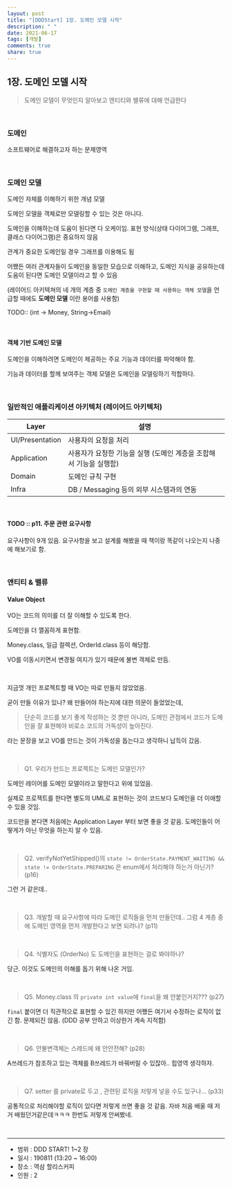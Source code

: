 ```yaml
---
layout: post
title: "[DDDStart] 1장. 도메인 모델 시작"
description: " "
date: 2021-06-17
tags: [개발]
comments: true
share: true
---
```



## 1장. 도메인 모델 시작

> 도메인 모델이 무엇인지 알아보고 엔티티와 밸류에 대해 언급한다

&nbsp;

### 도메인

소프트웨어로 해결하고자 하는 문제영역

&nbsp;

### 도메인 모델

도메인 자체를 이해하기 위한 개념 모델

도메인 모델을 객체로만 모델링할 수 있는 것은 아니다.
 
도메인을 이해하는데 도움이 된다면 다 오케이임. 표현 방식(상태 다이어그램, 그래프, 클래스 다이어그램)은 중요하지 않음

관계가 중요한 도메인일 경우 그래프를 이용해도 됨

어쨌든 여러 관계자들이 도메인을 동일한 모습으로 이해하고, 도메인 지식을 공유하는데 도움이 된다면 도메인 모델이라고 할 수 있음

(레이어드 아키텍쳐의 네 개의 계층 중 `도메인 계층을 구현할 때 사용하는 객체 모델`을 언급할 때에도 **도메인 모델** 이란 용어를 사용함)

TODO:: (int -> Money, String->Email)

&nbsp;

#### 객체 기반 도메인 모델

도메인을 이해하려면 도메인이 제공하는 주요 기능과 데이터를 파악해야 함.

기능과 데이터를 할께 보여주는 객체 모델은 도메인을 모델링하기 적합하다.

&nbsp;

### 일반적인 애플리케이션 아키텍처 (레이어드 아키텍처)

|Layer|설명|
|--|--|
|UI/Presentation|사용자의 요청을 처리|
|Application|사용자가 요청한 기능을 실행 (도메인 계층을 조합해서 기능을 실행함)|
|Domain|도메인 규칙 구현|
|Infra|DB / Messaging 등의 외부 시스템과의 연동|

&nbsp;

#### TODO :: p11. 주문 관련 요구사항

요구사항이 9개 있음. 요구사항을 보고 설계를 해봤을 때 책이랑 똑같이 나오는지 나중에 해보기로 함.

&nbsp;
&nbsp;

### 앤티티 & 밸류


#### Value Object

VO는 코드의 의미를 더 잘 이해할 수 있도록 한다.

도메인을 더 깰꼼하게 표현함.

Money.class, 일급 컬렉션, OrderId.class 등이 해당함.

VO를 이동시키면서 변경될 여지가 있기 때문에 불변 객체로 만듬.

&nbsp;

지금껏 개인 프로젝트할 때 VO는 따로 만들지 않았었음.

굳이 만들 이유가 있나? 왜 만들어야 하는지에 대한 의문이 들었었는데,

> 단순히 코드를 보기 좋게 작성하는 것 뿐만 아니라, 도메인 관점에서 코드가 도메인을 잘 표현해야 비로소 코드의 가독성이 높아진다.

라는 문장을 보고 VO를 만드는 것이 가독성을 돕는다고 생각하니 납득이 갔음. 

&nbsp;
&nbsp;
&nbsp;

> Q1. 우리가 만드는 프로젝트는 도메인 모델인가?  

도메인 레이어를 도메인 모델이라고 말한다고 위에 있었음.

실제로 프로젝트를 한다면 별도의 UML로 표현하는 것이 코드보다 도메인을 더 이애할 수 있을 것임.

코드만을 본다면 처음에는 Application Layer 부터 보면 좋을 것 같음. 도메인들이 어떻게가 아닌 무엇을 하는지 알 수 있음.

&nbsp;

> Q2. verifyNotYetShipped()의 `state != OrderState.PAYMENT_WAITING && state != OrderState.PREPARING` 은 enum에서 처리해야 하는거 아닌가? (p16)

그런 거 같은데..

&nbsp;

> Q3. 개발할 때 요구사항에 따라 도메인 로직들을 먼저 만들던데.. 그럼 4 계층 중에 도메인 영역을 먼저 개발한다고 보면 되려나? (p11)

&nbsp;

> Q4. 식별자도 (OrderNo) 도 도메인을 표현하는 걸로 봐야하나?

당근. 이것도 도메인의 이해를 돕기 위해 나온 거임.

&nbsp;

> Q5. Money.class 의 `private int value`에 `final`을 왜 안붙인거지??? (p27)

`final` 붙이면 더 직관적으로 표현할 수 있긴 하지만 어쨌든 여기서 수정하는 로직이 없긴 함. 문제되진 않음. (DDD 공부 안하고 이상한거 계속 지적함)

&nbsp;

> Q6. 안불변객체는 스레드에 왜 안안전해? (p28)

A쓰레드가 참조하고 있는 객체를 B쓰레드가 바꿔버릴 수 있잖아.. 힙영역 생각하자.

&nbsp;

> Q7. setter 를 private로 두고 , 관련된 로직을 저렇게 넣을 수도 있구나... (p33)

공통적으로 처리해야할 로직이 있다면 저렇게 쓰면 좋을 것 같음. 자바 처음 배울 때 저거 배웠던거같은데ㅋㅋㅋ 한번도 저렇게 안써봤네.

&nbsp;
&nbsp;

---

- 범위 : DDD START! 1~2 장
- 일시 : 190811 (13:20 ~ 16:00)
- 장소 : 역삼 할리스커피
- 인원 : 2